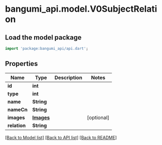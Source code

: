 # bangumi_api.model.V0SubjectRelation

## Load the model package
```dart
import 'package:bangumi_api/api.dart';
```

## Properties
Name | Type | Description | Notes
------------ | ------------- | ------------- | -------------
**id** | **int** |  | 
**type** | **int** |  | 
**name** | **String** |  | 
**nameCn** | **String** |  | 
**images** | [**Images**](Images.md) |  | [optional] 
**relation** | **String** |  | 

[[Back to Model list]](../README.md#documentation-for-models) [[Back to API list]](../README.md#documentation-for-api-endpoints) [[Back to README]](../README.md)


